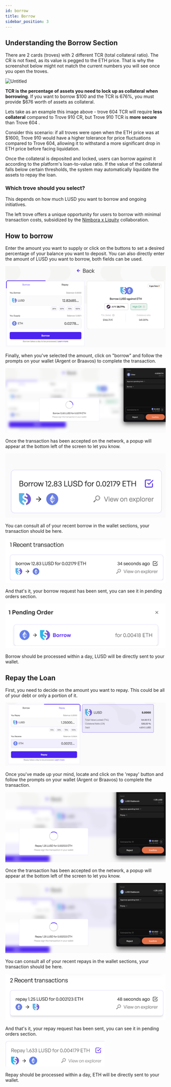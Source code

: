 ```yaml
---
id: borrow
title: Borrow
sidebar_position: 3
---
```


## Understanding the Borrow Section

There are 2 cards (troves) with 2 different TCR (total collateral ratio). The CR is not fixed, as its value is pegged to the ETH price. That is why the screenshot below might not match the current numbers you will see once you open the troves. 

![Untitled](https://i.imgur.com/ERJ3ast.png)

**TCR is the percentage of assets you need to lock up as collateral when borrowing**. If you want to borrow $100 and the TCR is 676%, you must provide $676 worth of assets as collateral.

Lets take as an example this image above - trove 604 TCR will require **less collateral** compared to Trove 910 CR, but Trove 910 TCR is **more secure** than Trove 604 .

Consider this scenario: if all troves were open when the ETH price was at $1600, Trove 910 would have a higher tolerance for price fluctuations compared to Trove 604, allowing it to withstand a more significant drop in ETH price before facing liquidation.

Once the collateral is deposited and locked, users can borrow against it according to the platform's loan-to-value ratio.   If the value of the collateral falls below certain thresholds, the system may automatically liquidate the assets to repay the loan. 


### **Which trove should you select?**

This depends on how much LUSD you want to borrow and ongoing initiatives. 

The left trove offers a unique opportunity for users to borrow with minimal transaction costs, subsidized by the [Nimbora x Liquity](https://medium.com/@Nimbora/defi-spring-just-got-better-earn-strk-with-nimbora-x-liquity-d7e881f22c38) collaboration.

## How to borrow


Enter the amount you want to supply or click on the buttons to set a desired percentage of your balance you want to deposit. You can also directly enter the amount of LUSD you want to borrow, both fields can be used. 


![alt](/content/hborrow.png)

Finally, when you've selected the amount, click on "borrow" and follow the prompts on your wallet (Argent or Braavos) to complete the transaction.


![alt](/content/rborrow.png)


Once the transaction has been accepted on the network, a popup will appear at the bottom left of the screen to let you know. 

![alt](/content/fborrow.png)

You can consult all of your recent borrow in the wallet sections, your transaction should be here. 

![alt](/content/cborrow.png)

And that's it, your borrow request has been sent, you can see it in pending orders section.

![alt](/content/pborrow.png)

Borrow should be processed within a day, LUSD will be directly sent to your wallet. 


## Repay the Loan

First, you need to decide on the amount you want to repay. This could be all of your debt or only a portion of it.

![alt](/content/hrepay.png)

Once you've made up your mind, locate and click on the 'repay' button and follow the prompts on your wallet (Argent or Braavos) to complete the transaction.

![alt](/content/rrepay.png)

Once the transaction has been accepted on the network, a popup will appear at the bottom left of the screen to let you know. 

![alt](/content/rrepay.png)

You can consult all of your recent repays in the wallet sections, your transaction should be here. 

![alt](/content/crepay.png)

And that's it, your repay request has been sent, you can see it in pending orders section.

![alt](/content/prepay.png)

Repay should be processed within a day, ETH will be directly sent to your wallet. 


